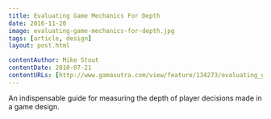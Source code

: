 ```yaml
---
title: Evaluating Game Mechanics For Depth
date: 2016-11-20
image: evaluating-game-mechanics-for-depth.jpg
tags: [article, design]
layout: post.html

contentAuthor: Mike Stout
contentDate: 2010-07-21
contentURLs: [http://www.gamasutra.com/view/feature/134273/evaluating_game_mechanics_for_depth.php]
---
```


An indispensable guide for measuring the depth of player decisions made in a game design.
